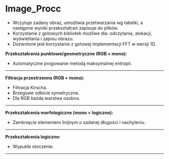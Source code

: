 # Image_Procc

* Wczytuje zadany obraz, umożliwia przetwarzania wg tabelki, a następnie wyniki
przekształceń zapisuje do plików.
* Korzystanie z gotowych bibliotek możliwe dla: odczytania, alokacji, wyświetlania i zapisu obrazu.
* Dozwolone jest korzystanie z gotowej implementacji FFT w wersji 1D.

<b>Przekształcenia punktowe/geometryczne (RGB + mono):</b> 
* Automatyczne progowanie metodą maksymalnej entropii.

***

<b>Filtracja przestrzenna (RGB + mono): </b> 
* Filtracja Kirscha.
* Brzegowe odbicie symetryczne.
* Dla RGB każda warstwa osobno.

___

<b>Przekształcenia morfologiczne (mono + logiczne): </b>
* Zamknięcie elementem linijnym o zadanej długości i nachyleniu.

___

<b>Przekształcenia logiczne: </b>
* Wypukłe otoczenie.

___
